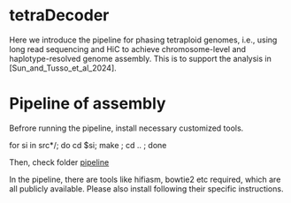 tetraDecoder
=
Here we introduce the pipeline for phasing tetraploid genomes, i.e., using long read sequencing and HiC to achieve chromosome-level and haplotype-resolved genome assembly. This is to support the analysis in [Sun_and_Tusso_et_al_2024].

Pipeline of assembly
=

Befrore running the pipeline, install necessary customized tools.

for si in src*/; do cd $si; make ; cd .. ; done

Then, check folder [pipeline](https://github.com/HeQSun/tetraDecoder/tree/main/pipeline)

In the pipeline, there are tools like hifiasm, bowtie2 etc required, which are all publicly available. Please also install following their specific instructions.
